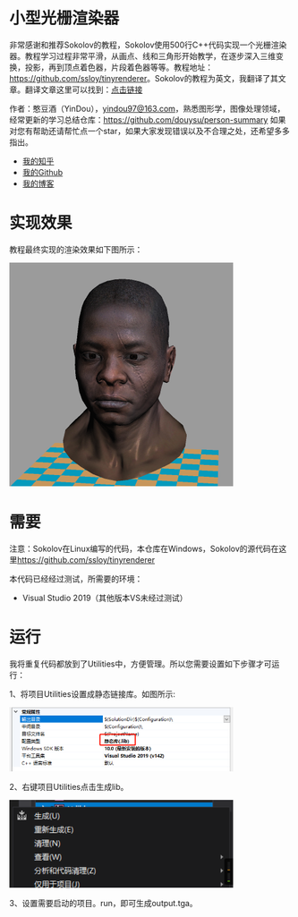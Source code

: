 # 小型光栅渲染器

非常感谢和推荐Sokolov的教程，Sokolov使用500行C++代码实现一个光栅渲染器。教程学习过程非常平滑，从画点、线和三角形开始教学，在逐步深入三维变换，投影，再到顶点着色器，片段着色器等等。教程地址：<https://github.com/ssloy/tinyrenderer>。Sokolov的教程为英文，我翻译了其文章。翻译文章这里可以找到：[点击链接](https://zhuanlan.zhihu.com/p/128112217)

作者：憨豆酒（YinDou），yindou97@163.com，熟悉图形学，图像处理领域，经常更新的学习总结仓库：<https://github.com/douysu/person-summary> 如果对您有帮助还请帮忙点一个star，如果大家发现错误以及不合理之处，还希望多多指出。

- [我的知乎](https://zhuanlan.zhihu.com/c_1218472587279433728)
- [我的Github](https://github.com/douysu)
- [我的博客](https://blog.csdn.net/ModestBean)

# 实现效果

教程最终实现的渲染效果如下图所示：

<img src="./translate/chapter0/africanhead.png" width=400>

# 需要

注意：Sokolov在Linux编写的代码，本仓库在Windows，Sokolov的源代码在这里<https://github.com/ssloy/tinyrenderer>

本代码已经经过测试，所需要的环境：

- Visual Studio 2019（其他版本VS未经过测试）

# 运行

我将重复代码都放到了Utilities中，方便管理。所以您需要设置如下步骤才可运行：

1、将项目Utilities设置成静态链接库。如图所示:

<img src="./result/run1.png" width=400>

2、右键项目Utilities点击生成lib。

<img src="./result/run2.png" width=400>

3、设置需要启动的项目。run，即可生成output.tga。
